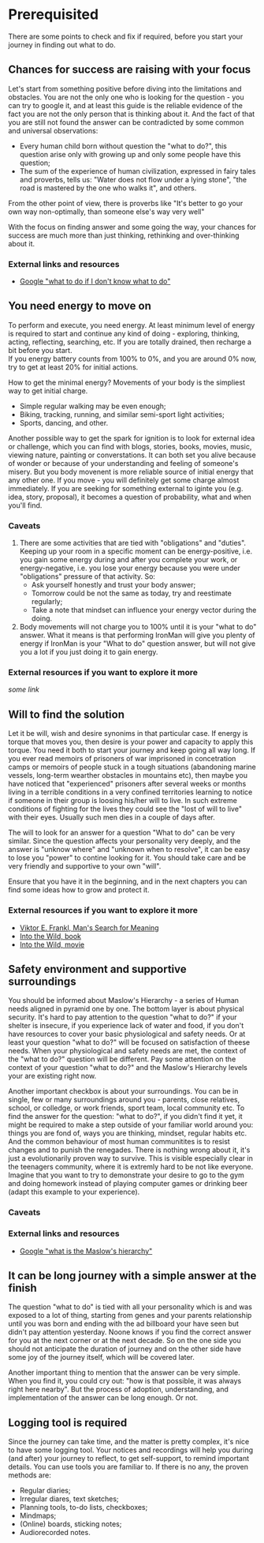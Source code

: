 # Prerequisited
There are some points to check and fix if required, before you start your journey in finding out what to do. 

## Chances for success are raising with your focus
Let's start from something positive before diving into the limitations and obstacles. You are not the only one who is looking for the question - you can try to google it, and at least this guide is the reliable evidence of the fact you are not the only person that is thinking about it. And the fact of that you are still not found the answer can be contradicted by some common and universal observations:
* Every human child born without question the "what to do?", this question arise only with growing up and only some people have this question;
* The sum of the experience of human civilization, expressed in fairy tales and proverbs, tells us: "Water does not flow under a lying stone", "the road is mastered by the one who walks it", and others. 

From the other point of view, there is proverbs like "It's better to go your own way non-optimally, than someone else's way very well"

With the focus on finding answer and some going the way, your chances for success are much more than just thinking, rethinking and over-thinking about it. 

### External links and resources
* [Google "what to do if I don't know what to do"](https://www.google.com/search?q=what+to+do+if+I+don%27t+know+what+to+do)

## You need energy to move on
To perform and execute, you need energy. At least minimum level of energy is required to start and continue any kind of doing - exploring, thinking, acting, reflecting, searching, etc. If you are totally drained, then recharge a bit before you start.  
If you energy battery counts from 100% to 0%, and you are around 0% now, try to get at least 20% for initial actions. 

How to get the minimal energy? Movements of your body is the simpliest way to get initial charge. 
* Simple regular walking may be even enough;
* Biking, tracking, running, and similar semi-sport light activities; 
* Sports, dancing, and other.

Another possible way to get the spark for ignition is to look for external idea or challenge, which you can find with blogs, stories, books, movies, music, viewing nature, painting or converstations. It can both set you alive because of wonder or because of your understanding and feeling of someone's misery. But you body movenent is more reliable source of initial energy that any other one. If you move - you will definitely get some charge almost immediately. If you are seeking for something external to iginte you (e.g. idea, story, proposal), it becomes a question of probability, what and when you'll find. 

### Caveats
1. There are some activities that are tied with "obligations" and "duties". Keeping up your room in a specific moment can be energy-positive, i.e. you gain some energy during and after you complete your work, or energy-negative, i.e. you lose your energy because you were under "obligations" pressure of that activity. So:
    * Ask yourself honestly and trust your body answer;
    * Tomorrow could be not the same as today, try and reestimate regularly;
    * Take a note that mindset can influence your energy vector during the doing. 
2. Body movements will not charge you to 100% until it is your "what to do" answer. What it means is that performing IronMan will give you plenty of energy if IronMan is your "What to do" question answer, but will not give you a lot if you just doing it to gain energy. 

### External resources if you want to explore it more
_some link_

## Will to find the solution
Let it be will, wish and desire synonims in that particular case. If energy is torque that moves you, then desire is your power and capacity to apply this torque. You need it both to start your journey and keep going all way long. If you ever read memoirs of prisoners of war imprisoned in concetration camps or memoirs of people stuck in a tough situations (abandoning marine vessels, long-term wearther obstacles in mountains etc), then maybe you have noticed that "experienced" prisoners after several weeks or months living in a terrible conditions in a very confined territories learning to notice if someone in their group is loosing his/her will to live. In such extreme conditions of fighting for the lives they could see the "lost of will to live" with their eyes. Usually such men dies in a couple of days after. 

The will to look for an answer for a question "What to do" can be very similar. Since the question affects your personality very deeply, and the answer is "unknow where" and "unknown when to resolve", it can be easy to lose you "power" to contine looking for it. You should take care and be very friendly and supportive to your own "will". 

Ensure that you have it in the beginning, and in the next chapters you can find some ideas how to grow and protect it. 

### External resources if you want to explore it more
* [Viktor E. Frankl, Man's Search for Meaning](https://en.wikipedia.org/wiki/Man%27s_Search_for_Meaning)
* [Into the Wild, book](https://en.wikipedia.org/wiki/Into_the_Wild_(Krakauer_book))
* [Into the Wild, movie](https://en.wikipedia.org/wiki/Into_the_Wild_(film))

## Safety environment and supportive surroundings
You should be informed about Maslow's Hierarchy - a series of Human needs aligned in pyramid one by one. The bottom layer is about physical security. It's hard to pay attention to the question "what to do?" if your shelter is insecure, if you experience lack of water and food, if you don't have resources to cover your basic physiological and safety needs. Or at least your question "what to do?" will be focused on satisfaction of theese needs. When your physiological and safety needs are met, the context of the "what to do?" question will be different. Pay some attention on the context of your question "what to do?" and the Maslow's Hierarchy levels your are existing right now.

Another important checkbox is about your surroundings. You can be in single, few or many surroundings around you - parents, close relatives, school, or colledge, or work friends, sport team, local community etc. To find the answer for the question: "what to do?", if you didn't find it yet, it might be required to make a step outside of your familiar world around you: things you are fond of, ways you are thinking, mindset, regular habits etc. And the common behaviour of most human communitites is to resist changes and to punish the renegades. There is nothing wrong about it, it's just a evolutionarily proven way to survive. This is visible especially clear in the teenagers community, where it is extremly hard to be not like everyone. Imagine that you want to try to demonstrate your desire to go to the gym and doing homework instead of playing computer games or drinking beer (adapt this example to your experience). 

### Caveats

### External links and resources
* [Google "what is the Maslow's hierarchy"](https://www.google.com/search?q=what+is+the+Maslow%27s+hierarchy)

## It can be long journey with a simple answer at the finish
The question "what to do" is tied with all your personality which is and was exposed to a lot of thing, starting from genes and your parents relationship until you was born and ending with the ad billboard your have seen but didn't pay attention yesterday. Noone knows if you find the correct answer for you at the next corner or at the next decade. So on the one side you should not anticipate the duration of journey and on the other side have some joy of the journey itself, which will be covered later. 

Another important thing to mention that the answer can be very simple. When you find it, you could cry out: "how is that possible, it was always right here nearby". But the process of adoption, understanding, and implementation of the answer can be long enough. Or not. 

## Logging tool is required
Since the journey can take time, and the matter is pretty complex, it's nice to have some logging tool. Your notices and recordings will help you during (and after) your journey to reflect, to get self-support, to remind important details. 
You can use tools you are familiar to. If there is no any, the proven methods are:
* Regular diaries;
* Irregular diares, text sketches; 
* Planning tools, to-do lists, checkboxes;
* Mindmaps;
* (Online) boards, sticking notes;
* Audiorecorded notes.